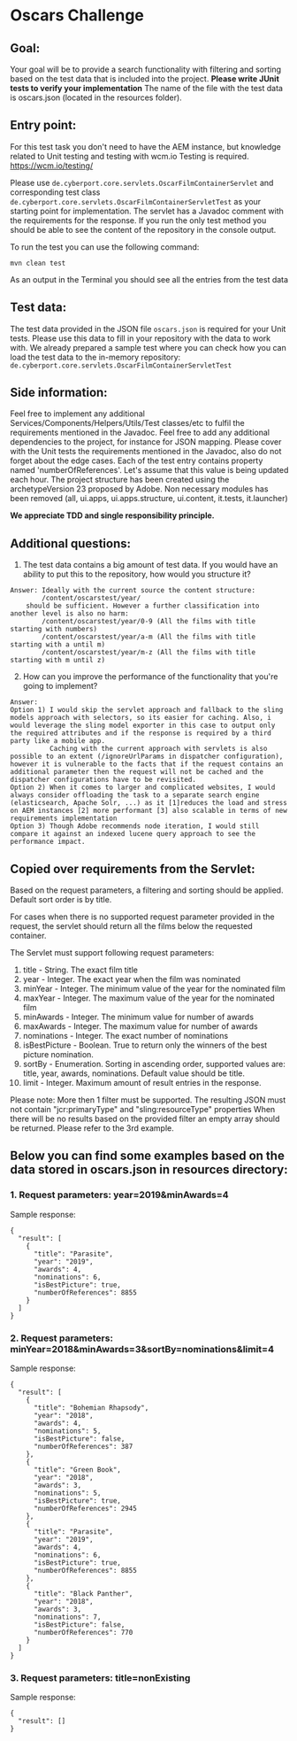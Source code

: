 # Oscars Challenge

## Goal:
Your goal will be to provide a search functionality with filtering and sorting based on the test data that is included into the project. 
**Please write JUnit tests to verify your implementation**
The name of the file with the test data is oscars.json (located in the resources folder).



## Entry point:
For this test task you don't need to have the AEM instance, but knowledge related to Unit testing and testing with wcm.io Testing is required. https://wcm.io/testing/

Please use `de.cyberport.core.servlets.OscarFilmContainerServlet` and corresponding test class `de.cyberport.core.servlets.OscarFilmContainerServletTest` as your starting point for implementation. The servlet has a Javadoc comment with the requirements for the response. If you run the only test method you should be able to see the content of the repository in the console output.

To run the test you can use the following command:

    mvn clean test

As an output in the Terminal you should see all the entries from the test data 

## Test data:
The test data provided in the JSON file `oscars.json` is required for your Unit tests. Please use this data to fill in your repository with the data to work with. 
We already prepared a sample test where you can check how you can load the test data to the in-memory repository: `de.cyberport.core.servlets.OscarFilmContainerServletTest`


## Side information:
Feel free to implement any additional Services/Components/Helpers/Utils/Test classes/etc to fulfil the requirements mentioned in the Javadoc. 
Feel free to add any additional dependencies to the project, for instance for JSON mapping.
Please cover with the Unit tests the requirements mentioned in the Javadoc, also do not forget about the edge cases.
Each of the test entry contains property named 'numberOfReferences'. Let's assume that this value is being updated each hour.
The project structure has been created using the archetypeVersion 23 proposed by Adobe. Non necessary modules has been removed (all, ui.apps, ui.apps.structure, ui.content, it.tests, it.launcher)

**We appreciate TDD and single responsibility principle.**


## Additional questions:
1. The test data contains a big amount of test data. If you would have an ability to put this to the repository, how would you structure it?
```
Answer: Ideally with the current source the content structure:
		/content/oscarstest/year/
	should be sufficient. However a further classification into another level is also no harm:
		/content/oscarstest/year/0-9 (All the films with title starting with numbers)
		/content/oscarstest/year/a-m (All the films with title starting with a until m)
		/content/oscarstest/year/m-z (All the films with title starting with m until z)
```
2. How can you improve the performance of the functionality that you're going to implement?
```
Answer: 	
Option 1) I would skip the servlet approach and fallback to the sling models approach with selectors, so its easier for caching. Also, i would leverage the sling model exporter in this case to output only the required attributes and if the response is required by a third party like a mobile app.
          Caching with the current approach with servlets is also possible to an extent (/ignoreUrlParams in dispatcher configuration), however it is vulnerable to the facts that if the request contains an additional parameter then the request will not be cached and the dispatcher configurations have to be revisited.
Option 2) When it comes to larger and complicated websites, I would always consider offloading the task to a separate search engine (elasticsearch, Apache Solr, ...) as it [1]reduces the load and stress on AEM instances [2] more performant [3] also scalable in terms of new requirements implementation
Option 3) Though Adobe recommends node iteration, I would still compare it against an indexed lucene query approach to see the performance impact.
```
## Copied over requirements from the Servlet:

Based on the request parameters, a filtering and sorting should be applied. Default sort order is by title.

For cases when there is no supported request parameter provided in the request, the servlet should return all the films below the requested container.

The Servlet must support following request parameters:
1. title - String. The exact film title
2. year - Integer. The exact year when the film was nominated
3. minYear - Integer. The minimum value of the year for the nominated film
4. maxYear - Integer. The maximum value of the year for the nominated film
5. minAwards - Integer. The minimum value for number of awards
6. maxAwards - Integer. The maximum value for number of awards
7. nominations - Integer. The exact number of nominations
8. isBestPicture - Boolean. True to return only the winners of the best picture nomination.
9. sortBy - Enumeration. Sorting in ascending order, supported values are: title, year, awards, nominations. Default value should be title.
10. limit - Integer. Maximum amount of result entries in the response.

Please note:
More then 1 filter must be supported.
The resulting JSON must not contain "jcr:primaryType" and "sling:resourceType" properties
When there will be no results based on the provided filter an empty array should be returned. Please refer to the 3rd example.


## Below you can find some examples based on the data stored in oscars.json in resources directory:


### 1. Request parameters: year=2019&minAwards=4

Sample response:
```
{
  "result": [
    {
      "title": "Parasite",
      "year": "2019",
      "awards": 4,
      "nominations": 6,
      "isBestPicture": true,
      "numberOfReferences": 8855
    }
  ]
}
```


### 2. Request parameters: minYear=2018&minAwards=3&sortBy=nominations&limit=4

Sample response:
```
{
  "result": [
    {
      "title": "Bohemian Rhapsody",
      "year": "2018",
      "awards": 4,
      "nominations": 5,
      "isBestPicture": false,
      "numberOfReferences": 387
    },
    {
      "title": "Green Book",
      "year": "2018",
      "awards": 3,
      "nominations": 5,
      "isBestPicture": true,
      "numberOfReferences": 2945
    },
    {
      "title": "Parasite",
      "year": "2019",
      "awards": 4,
      "nominations": 6,
      "isBestPicture": true,
      "numberOfReferences": 8855
    },
    {
      "title": "Black Panther",
      "year": "2018",
      "awards": 3,
      "nominations": 7,
      "isBestPicture": false,
      "numberOfReferences": 770
    }
  ]
}
```


### 3. Request parameters: title=nonExisting

Sample response:
```
{
  "result": []
}
```
